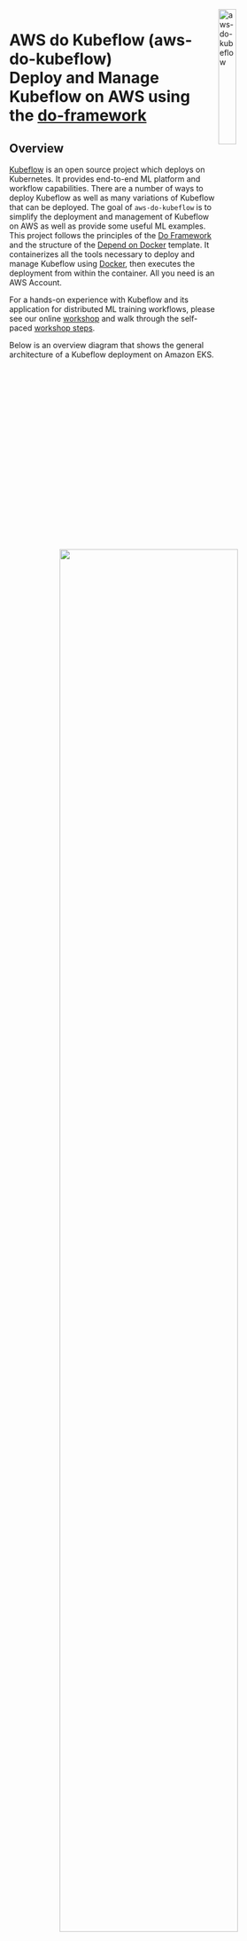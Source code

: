 <img alt="aws-do-kubeflow" src="./img/aws-do-kubeflow-1024.png" width="25%" align="right" />

# AWS do Kubeflow (aws-do-kubeflow) <br/> Deploy and Manage Kubeflow on AWS using the [do-framework](https://bit.ly/do-framework)

## Overview

[Kubeflow](https://www.kubeflow.org) is an open source project which deploys on Kubernetes. It provides end-to-end ML platform and workflow capabilities. There are a number of ways to deploy Kubeflow as well as many variations of Kubeflow that can be deployed. The goal of `aws-do-kubeflow` is to simplify the deployment and management of Kubeflow on AWS as well as provide some useful ML examples. This project follows the principles of the [Do Framework](https://bit.ly/do-framework) and the structure of the [Depend on Docker](https://bit.ly/do-docker-project) template. It containerizes all the tools necessary to deploy and manage Kubeflow using [Docker](https://docs.docker.com/get-docker/), then executes the deployment from within the container. All you need is an AWS Account. 

For a hands-on experience with Kubeflow and its application for distributed ML training workflows, please see our online [workshop](Container-Root/kubeflow/examples/distributed-training/pytorch/workshop/README.md) and walk through the self-paced [workshop steps](Container-Root/kubeflow/examples/distributed-training/pytorch/workshop/WORKSHOP_STEPS.md). 

Below is an overview diagram that shows the general architecture of a Kubeflow deployment on Amazon EKS.

<center><img src="./img/aws-do-kubeflow-diagram.png" width="80%" /></center> <br/>
<center>Fig.1 - Deployment Architecture</center> <br/>

The deployment process is described on Fig. 2 below:

<center><img src="./img/aws-do-kubeflow-process.png" width="80%" /></center> <br/>
<center>Fig.2 - Kubeflow deployment process with aws-do-kubeflow</center> <br/>

## Prerequisites
1) AWS Account - you will need an AWS account
2) EKS Cluster - it is assumed that an EKS cluster already exists in the account. If a cluster is needed, one way to create it, is by following the instructions in the [aws-do-eks](https://github.com/aws-samples/aws-do-eks) project. In that case it is recommended to use cluser manifest `/eks/eks-kubeflow.yaml`, located within the aws-do-eks conatiner.
3) Optionally, you can create an [Amazon SageMaker HyperPod](https://aws.amazon.com/sagemaker-ai/hyperpod/) cluster and deploy Kubeflow there. If a HyperPod cluster is needed, one way to create it, is by following the instructions in the [aws-do-hyperpod](https://github.com/aws-samples/aws-do-hyperpod) project.
4) Default StorageClass - it is assumed that a default StorageClass already exists in the underlying EKS cluster when deploying Kubeflow. Some of the Kubeflow components require storage volumes to be available and will create these using a default StorageClass. Please ensure a default StorageClass is set up before deploying Kubeflow. If you need to create one, you can follow the instructions below in the section "Create default StorageClass".

## Create Default StorageClass
In order for all the components of Kubeflow to work properly, some require a persistent volume which they will attach to the corresponding pod. These components will create the volumes automatically during the deployment of Kubeflow. However, in order for them to create these volumes, they require a default StorageClass to be set up in your EKS cluster. Below we show how to set up a default StorageClass for [FSx for Lustre](https://aws.amazon.com/fsx/lustre/). Note that you can use other storage options (e.g. [EFS](https://aws.amazon.com/efs/)) and do not have to use FSx for Lustre. 

### Install the Amazon FSx for Lustre CSI Driver

The Amazon FSx for Lustre Container Storage Interface (CSI) driver uses IAM roles for service accounts (IRSA) to authenticate AWS API calls. To use IRSA, an IAM OpenID Connect (OIDC) provider needs to be associated with the OIDC issuer URL that comes provisioned your EKS cluster.

Create an IAM OIDC identity provider for your cluster with the following command:

```bash
eksctl utils associate-iam-oidc-provider --cluster $EKS_CLUSTER_NAME --approve
```

Deploy the FSx for Lustre CSI driver:
```bash
helm repo add aws-fsx-csi-driver https://kubernetes-sigs.github.io/aws-fsx-csi-driver

helm repo update

helm upgrade --install aws-fsx-csi-driver aws-fsx-csi-driver/aws-fsx-csi-driver\
  --namespace kube-system 
```

> [!NOTE]  
> This Helm chart includes a service account named `fsx-csi-controller-sa` that gets deployed in the `kube-system` namespace.

Use the eksctl CLI to create an IAM role bound to the service account used by the driver, attaching the AmazonFSxFullAccess AWS-managed policy:
```bash
eksctl create iamserviceaccount \
  --name fsx-csi-controller-sa \
  --override-existing-serviceaccounts \
  --namespace kube-system \
  --cluster $EKS_CLUSTER_NAME \
  --attach-policy-arn arn:aws:iam::aws:policy/AmazonFSxFullAccess \
  --approve \
  --role-name AmazonEKSFSxLustreCSIDriverFullAccess \
  --region $AWS_REGION
```

> [!NOTE]  
> The `--override-existing-serviceaccounts` flag lets eksctl know that the `fsx-csi-controller-sa` service account already exists on the EKS cluster, so it skips creating a new one and updates the metadata of the current service account instead.

Annotate the driver's service account with the ARN of the `AmazonEKSFSxLustreCSIDriverFullAccess` IAM role that was created:
```bash
SA_ROLE_ARN=$(aws iam get-role --role-name AmazonEKSFSxLustreCSIDriverFullAccess --query 'Role.Arn' --output text)

kubectl annotate serviceaccount -n kube-system fsx-csi-controller-sa \
  eks.amazonaws.com/role-arn=${SA_ROLE_ARN} --overwrite=true
```

This annotation lets the driver know what IAM role it should use to interact with the FSx for Lustre service on your behalf.

Restart the fsx-csi-controller deployment for the changes to take effect:
```bash
kubectl rollout restart deployment fsx-csi-controller -n kube-system
```

### Create default StorageClass

Create the StorageClass for FSx for Lustre and ensure that it is annotated as default.

```bash
cat <<EOF> storageclass.yaml
kind: StorageClass
apiVersion: storage.k8s.io/v1
metadata:
  name: fsx-sc
  annotations:
    storageclass.kubernetes.io/is-default-class: "true"
provisioner: fsx.csi.aws.com
parameters:
  subnetId: $SUBNET_ID
  securityGroupIds: $SECURITY_GROUP
  deploymentType: PERSISTENT_2
  automaticBackupRetentionDays: "0"
  copyTagsToBackups: "true"
  perUnitStorageThroughput: "250"
  dataCompressionType: "LZ4"
  fileSystemTypeVersion: "2.15"
mountOptions:
  - flock
EOF
```

Now, deploy this StorageClass to take effect:

```bash
kubectl apply -f storageclass.yaml
```

## Configure 
All configuration settings of the `aws-do-kubeflow` project are centralized in its [`.env`](.env) file. To review or change any of the settings, simply execute [`./config.sh`](./config.sh). The AWS_CLUSTER_NAME setting must match the name of your existing EKS Cluster, and AWS_REGION should match the AWS Region where the cluster is deployed.

The `aws-do-kubeflow` project supports both the generic and AWS specific Kubeflow distributions. Your desired distribution to deploy, can be configured via setting `KF_DISTRO`. By default, the project deploys the AWS vanilla distribution.

> [!IMPORTANT]  
> Please note that the AWS specific Kubeflow distribution is no longer actively maintained. 

## Build
Please execute the [`./build.sh`](./build.sh) script to build the project. This will create the "aws-do-kubeflow" container image and tag it using the registry and version tag specified in the project configuration.

## Run
Execute [`./run.sh`](./run.sh) to bring up the Docker container. 

## Status
To check if the container is up, execute [`./status.sh`](./status.sh). If the container is in Exited state, it can be started with [`./start.sh`](./start.sh`) 

## Exec
Executing the [`./exec.sh`](./exec.sh) script will open a bash shell inside the `aws-do-kubeflow` container.

## Deploy Kubeflow
To deploy your configured distribution of Kubeflow, simply execute [`./kubeflow-deploy.sh`](Container-Root/kubeflow/kubeflow-deploy.sh)

The deployment creates several groups of pods in your EKS cluster. Upon successful deployment, all pods will be in Running state. To check the state of all pods in the cluster, use command:
`kubectl get pods -A`.

## Access Kubeflow Dashboard
In order to access the Kubeflow Dashboard, the Istio Ingress Gateway service of this Kubeflow deployment needs to be exposed outside the cluster. In a production deployment this is typically done via an Application Load Balancer (ALB), however this requires a DNS domain registration and a matching SSL certificate. 

For an easy way to expose the Kubeflow Dashboard, we can use `kubectl port-forward` from Cloud9 or from any machine that has a browser and kubectl access to the cluster.
To start the port-forward, execute script [`./kubeflow-expose.sh`](Container-Root/kubeflow/kubeflow-expose.sh). 

If you are in Cloud9, select Preview->Preview Running Application. This will open a browser tab within Cloud9. You can expand that tab to a full-browser by clicking the icon in the upper-right corner.

If you are on a machine with its own browser, just navigate to localhost:8080 to open the Kubeflow Dashboard.

<center><img src="img/aws-kubeflow-dashboard.png" align="center" width="80%" /></center> <br/>
<center>Fig. 3 - Kubeflow Dashboard</center> <br/>

## Remove Kubeflow Deployment
To remove your Kubeflow deployment, simply execute [`./kubeflow-remove.sh`](Container-Root/kubeflow/kubeflow-remove.sh) from within the `aws-do-kubeflow` container.

## Command reference

* [./config.sh](./config.sh) - configure aws-do-kubeflow project settings interactively
* [./build.sh](./build.sh) - build aws-do-kubeflow container image
* [./login.sh](./login.sh) - login to the configred container registry
* [./push.sh](./push.sh) - push aws-do-kubeflow container image to configured registry
* [./pull.sh](./pull.sh) - pull aws-do-kubeflow container image from a configured existing registry
* [./prune.sh](./prune.sh) - delete all unused docker containers, networks and images from the local host
* [./run.sh](./run.sh) - run aws-do-kubeflow container
* [./status.sh](./status.sh) - show current aws-do-kubeflow container status
* [./logs.sh](./logs.sh) - show logs of the running aws-do-kubeflow container
* [./start.sh](./start.sh) - start the aws-do-kubeflow container if is currently in "Exited" status
* [./exec.sh](./exec.sh) - execute a command inside the running aws-do-kubeflow container, the default command is `bash`
* [./stop.sh](./stop.sh) - stop and remove the aws-do-kubeflow container
* [./test.sh](./test.sh) - run container unit tests

## Security

See [CONTRIBUTING](CONTRIBUTING.md#security-issue-notifications) for more information.

## License

This library is licensed under the MIT-0 License. See the [LICENSE](LICENSE) file.

## Troubleshooting

* Namespaces are left in Terminating state when removing a Kubeflow deployment - execute script [`./configure/ns-clear.sh`](Container-Root/kubeflow/configure/ns-clear.sh)

## Credits
* Mark Vinciguerra - @mvincig
* Jason Dang - @jndang
* Florian Stahl - @flostahl
* Tatsuo Azeyanagi - @tazeyana
* Alex Iankoulski - @iankouls
* Kanwaljit Khurmi - @kkhurmi
* Milena Boytchef - @boytchef
* Gautam Kumar - @gauta


## References
* [Machine Learning Using Kubeflow](https://www.eksworkshop.com/advanced/420_kubeflow/)
* [Docker](https://www.docker.com)
* [Kubernetes](https://kubernetes.io)
* [Kubeflow](https://www.kubeflow.org/)
* [Amazon Web Services](https://aws.amazon.com)
* [Depend On Docker Project](https://github.com/iankoulski/depend-on-docker)
* [AWS Do EKS Project](https://github.com/aws-samples/aws-do-eks)
* [Amazon SageMaker HyperPod](https://aws.amazon.com/sagemaker-ai/hyperpod/)
* [AWS Do HyperPod Project](https://github.com/aws-samples/aws-do-hyperpod/)
* [Kubeflow on AWS](https://awslabs.github.io/kubeflow-manifests/)
* [AWS Kubeflow Deployment](https://awslabs.github.io/kubeflow-manifests/docs/deployment/vanilla/guide/)
* [AWS Kubeflow Blog](https://aws.amazon.com/blogs/machine-learning/build-and-deploy-a-scalable-machine-learning-system-on-kubernetes-with-kubeflow-on-aws/)
* [AWS Kubeflow Multitenancy](https://aws.amazon.com/blogs/opensource/building-a-multi-tenant-kubeflow-environment-on-amazon-eks-using-amazon-cognito-and-adfs/)
* [Kubeflow Pipelines](https://github.com/kubeflow/pipelines)
* [Kubeflow Training Operator](https://github.com/kubeflow/training-operator/tree/master/sdk/python/kubeflow/training/models)
* [EKS Distributed Training Workshop](https://github.com/aws-samples/aws-distributed-training-workshop-eks)
* [Kubeflow MPI Operator](https://github.com/kubeflow/mpi-operator)
* [Distributed Training with Tensorflow and Kubeflow](https://github.com/aws-samples/amazon-eks-machine-learning-with-terraform-and-kubeflow)
* [Distributed Training using Pytorch with Kubeflow](Container-Root/kubeflow/examples/distributed-training/pytorch/workshop/README.md)
* [Build Flexible and Sacalable Distributed Training Architectures using Kubeflow on AWS and Amazon SageMaeker](https://aws.amazon.com/blogs/machine-learning/build-flexible-and-scalable-distributed-training-architectures-using-kubeflow-on-aws-and-amazon-sagemaker/)
